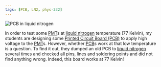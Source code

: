 ```yaml
---
tags: [PCB, LN2, phys-332]
---
```


![PCB in liquid nitrogen]({{site.exa}}/PCB-in-LN2.jpg)

In order to test some [PMT][]s at [liquid nitrogen][LN2] temperature (77 
Kelvin), my students are designing some [Printed Circuit Board (PCB)][PCB] to 
apply high voltage to the [PMT][]s. However, whether [PCB][]s work at that low
temperature is a question. To find it out, they dumped an old PCB to [liquid
nitrogen][LN2] several times and checked all pins, lines and soldering points
and did not find anything wrong. Indeed, this board works at 77 Kelvin!

[PMT]:https://en.wikipedia.org/wiki/Photomultiplier
[LN2]:https://en.wikipedia.org/wiki/Liquid_nitrogen
[PCB]:https://en.wikipedia.org/wiki/Printed_circuit_board

